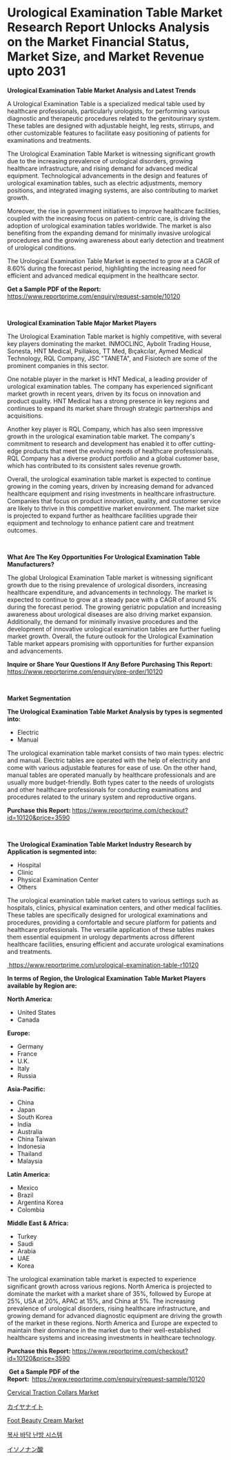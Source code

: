 <p><h1>Urological Examination Table Market Research Report Unlocks Analysis on the Market Financial Status, Market Size, and Market Revenue upto 2031</h1></p><p><strong>Urological Examination Table Market Analysis and Latest Trends</strong></p>
<p><p>A Urological Examination Table is a specialized medical table used by healthcare professionals, particularly urologists, for performing various diagnostic and therapeutic procedures related to the genitourinary system. These tables are designed with adjustable height, leg rests, stirrups, and other customizable features to facilitate easy positioning of patients for examinations and treatments.</p><p>The Urological Examination Table Market is witnessing significant growth due to the increasing prevalence of urological disorders, growing healthcare infrastructure, and rising demand for advanced medical equipment. Technological advancements in the design and features of urological examination tables, such as electric adjustments, memory positions, and integrated imaging systems, are also contributing to market growth.</p><p>Moreover, the rise in government initiatives to improve healthcare facilities, coupled with the increasing focus on patient-centric care, is driving the adoption of urological examination tables worldwide. The market is also benefiting from the expanding demand for minimally invasive urological procedures and the growing awareness about early detection and treatment of urological conditions.</p><p>The Urological Examination Table Market is expected to grow at a CAGR of 8.60% during the forecast period, highlighting the increasing need for efficient and advanced medical equipment in the healthcare sector.</p></p>
<p><strong>Get a Sample PDF of the Report:&nbsp;</strong> <a href="https://www.reportprime.com/enquiry/request-sample/10120">https://www.reportprime.com/enquiry/request-sample/10120</a></p>
<p>&nbsp;</p>
<p><strong>Urological Examination Table Major Market Players</strong></p>
<p><p>The Urological Examination Table market is highly competitive, with several key players dominating the market. INMOCLINC, Aybolit Trading House, Sonesta, HNT Medical, Psiliakos, TT Med, Bıçakcılar, Aymed Medical Technology, RQL Company, JSC "TANETA", and Fisiotech are some of the prominent companies in this sector.</p><p>One notable player in the market is HNT Medical, a leading provider of urological examination tables. The company has experienced significant market growth in recent years, driven by its focus on innovation and product quality. HNT Medical has a strong presence in key regions and continues to expand its market share through strategic partnerships and acquisitions.</p><p>Another key player is RQL Company, which has also seen impressive growth in the urological examination table market. The company's commitment to research and development has enabled it to offer cutting-edge products that meet the evolving needs of healthcare professionals. RQL Company has a diverse product portfolio and a global customer base, which has contributed to its consistent sales revenue growth.</p><p>Overall, the urological examination table market is expected to continue growing in the coming years, driven by increasing demand for advanced healthcare equipment and rising investments in healthcare infrastructure. Companies that focus on product innovation, quality, and customer service are likely to thrive in this competitive market environment. The market size is projected to expand further as healthcare facilities upgrade their equipment and technology to enhance patient care and treatment outcomes.</p></p>
<p>&nbsp;</p>
<p><strong>What Are The Key Opportunities For Urological Examination Table Manufacturers?</strong></p>
<p><p>The global Urological Examination Table market is witnessing significant growth due to the rising prevalence of urological disorders, increasing healthcare expenditure, and advancements in technology. The market is expected to continue to grow at a steady pace with a CAGR of around 5% during the forecast period. The growing geriatric population and increasing awareness about urological diseases are also driving market expansion. Additionally, the demand for minimally invasive procedures and the development of innovative urological examination tables are further fueling market growth. Overall, the future outlook for the Urological Examination Table market appears promising with opportunities for further expansion and advancements.</p></p>
<p><strong>Inquire or Share Your Questions If Any Before Purchasing This Report:</strong> <a href="https://www.reportprime.com/enquiry/pre-order/10120">https://www.reportprime.com/enquiry/pre-order/10120</a></p>
<p>&nbsp;</p>
<p><strong>Market Segmentation</strong></p>
<p><strong>The Urological Examination Table Market Analysis by types is segmented into:</strong></p>
<p><ul><li>Electric</li><li>Manual</li></ul></p>
<p><p>The urological examination table market consists of two main types: electric and manual. Electric tables are operated with the help of electricity and come with various adjustable features for ease of use. On the other hand, manual tables are operated manually by healthcare professionals and are usually more budget-friendly. Both types cater to the needs of urologists and other healthcare professionals for conducting examinations and procedures related to the urinary system and reproductive organs.</p></p>
<p><strong>Purchase this Report:&nbsp;</strong><a href="https://www.reportprime.com/checkout?id=10120&price=3590">https://www.reportprime.com/checkout?id=10120&price=3590</a></p>
<p>&nbsp;</p>
<p><strong>The Urological Examination Table Market Industry Research by Application is segmented into:</strong></p>
<p><ul><li>Hospital</li><li>Clinic</li><li>Physical Examination Center</li><li>Others</li></ul></p>
<p><p>The urological examination table market caters to various settings such as hospitals, clinics, physical examination centers, and other medical facilities. These tables are specifically designed for urological examinations and procedures, providing a comfortable and secure platform for patients and healthcare professionals. The versatile application of these tables makes them essential equipment in urology departments across different healthcare facilities, ensuring efficient and accurate urological examinations and treatments.</p></p>
<p><a href="https://www.reportprime.com/urological-examination-table-r10120">&nbsp;https://www.reportprime.com/urological-examination-table-r10120</a></p>
<p><strong>In terms of Region, the Urological Examination Table Market Players available by Region are:</strong></p>
<p>
    <p> <strong> North America: </strong>
        <ul>
            <li>United States</li>
            <li>Canada</li>
        </ul>
        </p> 
    <p> <strong> Europe: </strong>
        <ul>
            <li>Germany</li>
            <li>France</li>
            <li>U.K.</li>
            <li>Italy</li>
            <li>Russia</li>
        </ul>
        </p> 
    <p> <strong> Asia-Pacific: </strong>
        <ul>
            <li>China</li>
            <li>Japan</li>
            <li>South Korea</li>
            <li>India</li>
            <li>Australia</li>
            <li>China Taiwan</li>
            <li>Indonesia</li>
            <li>Thailand</li>
            <li>Malaysia</li>
        </ul>
        </p> 
    <p> <strong> Latin America: </strong>
        <ul>
            <li>Mexico</li>
            <li>Brazil</li>
            <li>Argentina Korea</li>
            <li>Colombia</li>
        </ul>
        </p> 
    <p> <strong> Middle East & Africa: </strong>
        <ul>
            <li>Turkey</li>
            <li>Saudi</li>
            <li>Arabia</li>
            <li>UAE</li>
            <li>Korea</li>
        </ul>
    </p>
    </p>
<p><p>The urological examination table market is expected to experience significant growth across various regions. North America is projected to dominate the market with a market share of 35%, followed by Europe at 25%, USA at 20%, APAC at 15%, and China at 5%. The increasing prevalence of urological disorders, rising healthcare infrastructure, and growing demand for advanced diagnostic equipment are driving the growth of the market in these regions. North America and Europe are expected to maintain their dominance in the market due to their well-established healthcare systems and increasing investments in healthcare technology.</p></p>
<p><strong>Purchase this Report: </strong><a href="https://www.reportprime.com/checkout?id=10120&price=3590">https://www.reportprime.com/checkout?id=10120&price=3590</a></p>
<p>&nbsp;<strong>Get a Sample PDF of the Report:&nbsp;&nbsp;</strong><a href="https://www.reportprime.com/enquiry/request-sample/10120">https://www.reportprime.com/enquiry/request-sample/10120</a></p>
<p><strong></strong></p>
<p><p><a href="https://github.com/okotobwrhuteie/Market-Research-Report-List-2/blob/main/cervical-traction-collars-market.md">Cervical Traction Collars Market</a></p><p><a href="https://github.com/FredaJerde/Market-Research-Report-List-1/blob/main/768129679223.md">カイヤナイト</a></p><p><a href="https://issuu.com/reportprime-2/docs/foot-beauty-cream-market-size-2030.pptx">Foot Beauty Cream Market</a></p><p><a href="https://github.com/rustymarie2024/Market-Research-Report-List-1/blob/main/246007174130.md">복사 바닥 난방 시스템</a></p><p><a href="https://github.com/mares423/Market-Research-Report-List-1/blob/main/426940379222.md">イソノナン酸</a></p></p>